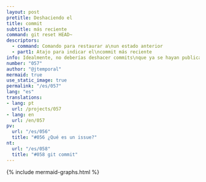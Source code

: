 ```yaml
---
layout: post
pretitle: Deshaciendo el
title: commit
subtitle: más reciente
command: git reset HEAD~
descriptors:
  - command: Comando para restaurar a\nun estado anterior
  - part1: Atajo para indicar el\ncommit más reciente
info: Idealmente, no deberías deshacer commits\nque ya se hayan publicado en el repositorio
number: "057"
author: "@jtemporal"
mermaid: true
use_static_image: true
permalink: "/es/057"
lang: "es"
translations:
- lang: pt
  url: /projects/057
- lang: en
  url: /en/057
pv:
  url: "/es/056"
  title: "#056 ¿Qué es un issue?"
nt:
  url: "/es/058"
  title: "#058 git commit"
---
```

{% include mermaid-graphs.html %}
